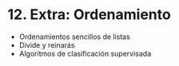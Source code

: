 # 12. Extra: Ordenamiento

* Ordenamientos sencillos de listas
* Divide y reinarás
* Algoritmos de clasificación supervisada

